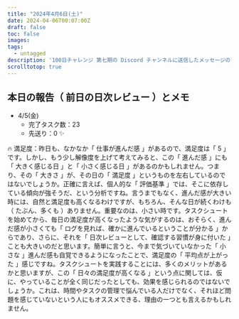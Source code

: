 ```yaml
---
title: "2024年4月6日(土)"
date: 2024-04-06T00:07:00Z
draft: false
toc: false
images:
tags: 
  - untagged
description: '100日チャレンジ 第七期の Discord チャンネルに送信したメッセージのアーカイブ'
scrolltotop: true
---
```


## 本日の報告（ 前日の日次レビュー ）とメモ

- 4/5(金)
  - 完了タスク数：23
  - 先送り：0 ✨

🔥 満足度：昨日も、なかなか「 仕事が進んだ感 」があるので、満足度は「 5 」です。しかし、もう少し解像度を上げて考えてみると、この「 進んだ感 」にも「 大きく感じる日 」と「 小さく感じる日 」があるのかもしれません。つまり、その「 大きさ 」が、その日の「 満足度 」というものを左右しているのではないでしょうか。正確に言えば、個人的な「 評価基準 」では、そこに依存している傾向が強そうだ、という分析ですね。言うまでもなく、進んだ感が大きい時には、自然と満足度も高くなるわけですが、もちろん、そんな日が続くわけも（ たぶん、多くも ）ありません。重要なのは、小さい時です。タスクシュートを始めてから、毎日の満足度が高くなったような気がするのは、おそらく、進んだ感が小さくても「 ログを見れば、確かに進んでいるということが分かる 」からであり、さらに、それを「 日次レビューとして、確認する習慣が身に付いた 」ことも大きいのだと思います。簡単に言うと、今まで気づいていなかった「 小さな 」進んだ感も自覚できるようになったことで、満足度の「 平均点が上がった 」感じですね。タスクシュートを実践することには、多くのメリットがあるかと思いますが、この「 日々の満足度が高くなる 」という点に関しては、仮に、やっていることが全く同じだったとしても、効果を感じられるのではないでしょうか。これは、時間やタスクの管理で悩んでいる人だけでなく、それほど問題を感じていないという人にもオススメできる、理由の一つとも言えるかもしれません。
